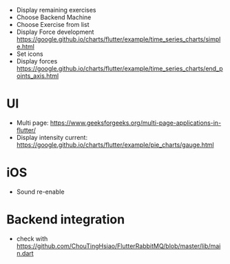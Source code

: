 + Display remaining exercises
+ Choose Backend Machine
+ Choose Exercise from list
+ Display Force development https://google.github.io/charts/flutter/example/time_series_charts/simple.html
+ Set icons
+ Display forces https://google.github.io/charts/flutter/example/time_series_charts/end_points_axis.html

# UI
+ Multi page: https://www.geeksforgeeks.org/multi-page-applications-in-flutter/
+ Display intensity current: https://google.github.io/charts/flutter/example/pie_charts/gauge.html

# iOS
+ Sound re-enable

# Backend integration
+ check with https://github.com/ChouTingHsiao/FlutterRabbitMQ/blob/master/lib/main.dart
